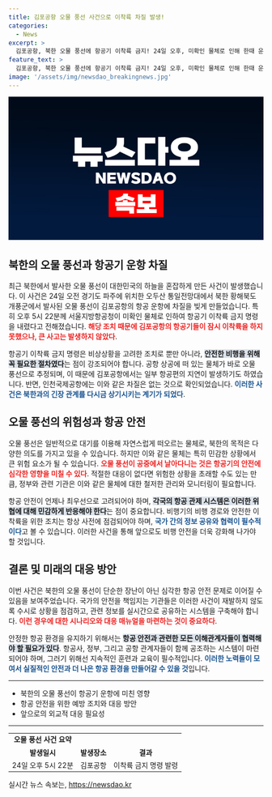 ```yaml
---
title: 김포공항 오물 풍선 사건으로 이착륙 차질 발생!
categories:
  - News
excerpt: >
  김포공항, 북한 오물 풍선에 항공기 이착륙 금지! 24일 오후, 미확인 물체로 인해 한때 운항 차질 발생. 다행히 큰 문제 없이 정상 운행 재개!
feature_text: >
  김포공항, 북한 오물 풍선에 항공기 이착륙 금지! 24일 오후, 미확인 물체로 인해 한때 운항 차질 발생. 다행히 큰 문제 없이 정상 운행 재개!
image: '/assets/img/newsdao_breakingnews.jpg'
---
```


<p><img src="/assets/img/newsdao_breakingnews.jpg" alt="firstkoreanews 속보" /></p>

<h2 data-ke-size="size26">북한의 오물 풍선과 항공기 운항 차질</h2>

<p data-ke-size="size16">최근 북한에서 발사한 오물 풍선이 대한민국의 하늘을 혼잡하게 만든 사건이 발생했습니다. 이 사건은 24일 오전 경기도 파주에 위치한 오두산 통일전망대에서 북한 황해북도 개풍군에서 발사된 오물 풍선이 김포공항의 항공 운항에 차질을 빚게 만들었습니다. 특히 오후 5시 22분께 서울지방항공청이 미확인 물체로 인하여 항공기 이착륙 금지 명령을 내렸다고 전해졌습니다. <b><span style="color: #ee2323;">해당 조치 때문에 김포공항의 항공기들이 잠시 이착륙을 하지 못했으나, 큰 사고는 발생하지 않았다</span></b>.</p>

<p data-ke-size="size16">항공기 이착륙 금지 명령은 비상상황을 고려한 조치로 뿐만 아니라, <b><span style="background-color: #21538527;">안전한 비행을 위해 꼭 필요한 절차였다</span></b>는 점이 강조되어야 합니다. 공항 상공에 떠 있는 물체가 바로 오물 풍선으로 추정되며, 이 때문에 김포공항에서는 일부 항공편의 지연이 발생하기도 하였습니다. 반면, 인천국제공항에는 이와 같은 차질은 없는 것으로 확인되었습니다. <b><span style="color: #1a5490;">이러한 사건은 북한과의 긴장 관계를 다시금 상기시키는 계기가 되었다</span></b>.</p>

<h2 data-ke-size="size26">오물 풍선의 위험성과 항공 안전</h2>

<p data-ke-size="size16">오물 풍선은 일반적으로 대기를 이용해 자연스럽게 떠오르는 물체로, 북한의 목적은 다양한 의도를 가지고 있을 수 있습니다. 하지만 이와 같은 물체는 특히 민감한 상황에서 큰 위험 요소가 될 수 있습니다. <b><span style="color: #ee2323;">오물 풍선이 공중에서 날아다니는 것은 항공기의 안전에 심각한 영향을 미칠 수 있다</span></b>. 적절한 대응이 없다면 위험한 상황을 초래할 수도 있는 만큼, 정부와 관련 기관은 이와 같은 물체에 대한 철저한 관리와 모니터링이 필요합니다.</p>

<p data-ke-size="size16">항공 안전이 언제나 최우선으로 고려되어야 하며, <b><span style="background-color: #21538527;">각국의 항공 관제 시스템은 이러한 위협에 대해 민감하게 반응해야 한다</span></b>는 점이 중요합니다. 비행기의 비행 경로와 안전한 이착륙을 위한 조치는 항상 사전에 점검되어야 하며, <b><span style="color: #1a5490;">국가 간의 정보 공유와 협력이 필수적이다</span></b>고 볼 수 있습니다. 이러한 사건을 통해 앞으로도 비행 안전을 더욱 강화해 나가야 할 것입니다.</p>

<h2 data-ke-size="size26">결론 및 미래의 대응 방안</h2>

<p data-ke-size="size16">이번 사건은 북한의 오물 풍선이 단순한 장난이 아닌 심각한 항공 안전 문제로 이어질 수 있음을 보여주었습니다. 국가의 안전을 책임지는 기관들은 이러한 사건이 재발하지 않도록 수시로 상황을 점검하고, 관련 정보를 실시간으로 공유하는 시스템을 구축해야 합니다. <b><span style="color: #ee2323;">이런 경우에 대한 시나리오와 대응 매뉴얼을 마련하는 것이 중요하다</span></b>.</p>

<p data-ke-size="size16">안정한 항공 환경을 유지하기 위해서는 <b><span style="background-color: #21538527;">항공 안전과 관련한 모든 이해관계자들이 협력해야 할 필요가 있다</span></b>. 항공사, 정부, 그리고 공항 관계자들이 함께 공조하는 시스템이 마련되어야 하며, 그러기 위해선 지속적인 훈련과 교육이 필수적입니다. <b><span style="color: #1a5490;">이러한 노력들이 모여서 실질적인 안전과 더 나은 항공 환경을 만들어갈 수 있을 것</span></b>입니다.</p>

<hr>

<ul>
    <li>북한의 오물 풍선이 항공기 운항에 미친 영향</li>
    <li>항공 안전을 위한 예방 조치와 대응 방안</li>
    <li>앞으로의 외교적 대응 필요성</li>
</ul>

<hr>

<table style="width: 100%; border-collapse: collapse;">
    <tr>
        <td style="text-align: center; height: 17px;"><b>오물 풍선 사건 요약</b></td>
    </tr>
    <tr>
        <td style="text-align: center; height: 17px;"><b>발생일시</b></td>
        <td style="text-align: center; height: 17px;"><b>발생장소</b></td>
        <td style="text-align: center; height: 17px;"><b>결과</b></td>
    </tr>
    <tr>
        <td style="text-align: center; height: 17px;">24일 오후 5시 22분</td>
        <td style="text-align: center; height: 17px;">김포공항</td>
        <td style="text-align: center; height: 17px;">이착륙 금지 명령 발령</td>
    </tr>
</table>
실시간 뉴스 속보는, <a href="https://newsdao.kr" rel="dofollow">https://newsdao.kr</a>


